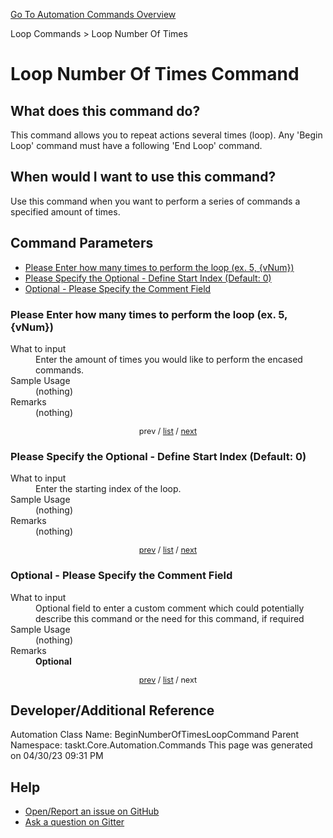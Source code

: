 <!--TITLE: Loop Number Of Times Command -->
<!-- SUBTITLE: a command in the Loop Commands group. -->
[Go To Automation Commands Overview](/automation-commands.md)


Loop Commands &gt; Loop Number Of Times


# Loop Number Of Times Command


## What does this command do?
This command allows you to repeat actions several times (loop).  Any 'Begin Loop' command must have a following 'End Loop' command.


## When would I want to use this command?
Use this command when you want to perform a series of commands a specified amount of times.


<a id="param_list"></a>
## Command Parameters
- [Please Enter how many times to perform the loop (ex. 5, {vNum})](#param_0)
- [Please Specify the Optional - Define Start Index (Default: 0)](#param_1)
- [Optional - Please Specify the Comment Field](#param_2)


<a id="param_0"></a>
### Please Enter how many times to perform the loop (ex. 5, {vNum})


<dl>
<dt>What to input</dt><dd>Enter the amount of times you would like to perform the encased commands.</dd>
<dt>Sample Usage</dt><dd>(nothing)</dd>
<dt>Remarks</dt><dd>(nothing)</dd>
</dl>




<div style="font-size: 90%; text-align: center">


prev / [list](#param_list) / [next](#param_1)


</div>


<a id="param_1"></a>
### Please Specify the Optional - Define Start Index (Default: 0)


<dl>
<dt>What to input</dt><dd>Enter the starting index of the loop.</dd>
<dt>Sample Usage</dt><dd>(nothing)</dd>
<dt>Remarks</dt><dd>(nothing)</dd>
</dl>




<div style="font-size: 90%; text-align: center">


[prev](#param_1) / [list](#param_list) / [next](#param_2)


</div>


<a id="param_2"></a>
### Optional - Please Specify the Comment Field


<dl>
<dt>What to input</dt><dd>Optional field to enter a custom comment which could potentially describe this command or the need for this command, if required</dd>
<dt>Sample Usage</dt><dd>(nothing)</dd>
<dt>Remarks</dt><dd><strong>Optional</strong><br></dd>
</dl>




<div style="font-size: 90%; text-align: center">


[prev](#param_2) / [list](#param_list) / next


</div>


## Developer/Additional Reference
Automation Class Name: BeginNumberOfTimesLoopCommand
Parent Namespace: taskt.Core.Automation.Commands
This page was generated on 04/30/23 09:31 PM


## Help
- [Open/Report an issue on GitHub](https://github.com/rcktrncn/taskt/issues/new)
- [Ask a question on Gitter](https://gitter.im/taskt-rpa/Lobby)
